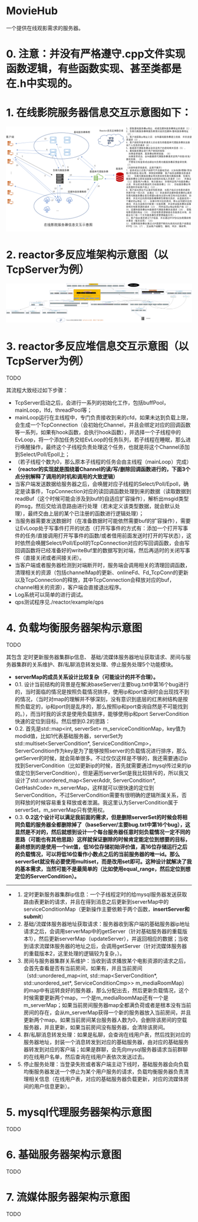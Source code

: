 # MovieHub
一个提供在线观影需求的服务器。
# 0. 注意：并没有严格遵守.cpp文件实现函数逻辑，有些函数实现、甚至类都是在.h中实现的。
# 1. 在线影院服务器信息交互示意图如下：
![image](https://github.com/ZhongLinFan/MovieHub/blob/main/images/%E5%9C%A8%E7%BA%BF%E5%BD%B1%E9%99%A2%E6%9C%8D%E5%8A%A1%E5%99%A8%E4%BF%A1%E6%81%AF%E4%BA%A4%E4%BA%92%E7%A4%BA%E6%84%8F%E5%9B%BE.PNG)
# 2. reactor多反应堆架构示意图（以TcpServer为例）
![image](https://github.com/ZhongLinFan/MovieHub/blob/main/images/Reactor%E5%A4%9A%E5%8F%8D%E5%BA%94%E5%A0%86%E6%9E%B6%E6%9E%84%E7%A4%BA%E6%84%8F%E5%9B%BE.png)
# 3. reactor多反应堆信息交互示意图（以TcpServer为例）
TODO

其流程大致经过如下步骤：
+  TcpServer启动之后，会进行一系列的初始化工作，包括buffPool，mainLoop，lfd，threadPool等；
+  mainLoop运行在主线程中，专门负责接收到来的cfd，如果未达到负载上限，会生成一个TcpConnection（会初始化Channel，并且会绑定对应的回调函数等一系列，如果有hook函数，会执行hook函数），并选择一个子线程中的EvLoop，将一个添加任务交给EvLoop的任务队列，若子线程在睡眠，那么进行唤醒操作，最终这个子线程负责处理这个任务，也就是将这个Channel添加到Select/Poll/Epoll上；
+ （若子线程个数为0，那么原本子线程的任务会由主线程（mainLoop）完成）
+ **（reactor的实现就是围绕着Channel的读/写/删除回调函数进行的，下面3个点分别解释了调用的时机和调用的大致逻辑）**
+ 当客户端发送数据给服务器之后，会唤醒对应子线程的Select/Poll/Epoll，确定是读事件，TcpConnection对应的读回调函数处理到来的数据（读取数据到readBuf（这个时候可能会涉及到buf的自适应扩容操作），解析出msgid类型的msg，然后交给消息路由进行处理（若未定义该类型数据，就会默认处理），最终交由上层的某个已注册的函数进行逻辑处理）；
+ 当服务器需要发送数据时（在准备数据时可能依然需要buf的扩容操作），需要让EvLoop处于写事件打开的状态（打开写事件的方式有：添加一个打开写事件的任务/直接调用打开写事件的函数/或者借用前面发送时打开的写状态），这时依然会唤醒Select/Poll/Epoll的TcpConnection对应的写回调函数，会由写回调函数将已经准备好的writeBuf里的数据写到对端，然后再适时的关闭写事件（直接关闭或者间接关闭）。
+ 当客户端或者服务器检测到对端断开时，服务端会调用相关的清理回调函数，清理相关的资源（包括channelMap的更新、onlineFd、Fd_TcpConn的更新以及TcpConnection的释放，其中TcpConnection会释放对应的buf，channel相关的资源），客户端会直接退出程序。
+ Log系统可以简单的进行调试。
+ qps测试程序见./reactor/example/qps
# 4. 负载均衡服务器架构示意图
TODO

其包含 定时更新服务器集群ip信息、 基础/流媒体服务器地址获取请求、房间与服务器集群的关系维护、群/私聊消息转发处理、停止服务处理5个功能模块。
+ **serverMap的成员关系设计比较复杂（可能设计的并不合理）。**
+ 0.1. 设计当前结构的背景是在解决baseServer/主要bug.txt中第16个bug进行的，当时面临的情况是按照负载情况排序，使用ip和port查询时会出现找不到的情况，（当时对map的理解并不够深刻，没有意识到底层的红黑树结构是按照负载定的，ip和port则是乱序的，那么按照ip和port查询自然是不可能找到的。），而当时我的诉求是使用负载排序，能够使用ip和port ServerCondition快速的定位到目标。然后想到0.2的思路：
+ 0.2. 首先是std::map<int, serverSet> m_serviceConditionMap，key值为modid值，比如1代表基础服务器，serverSet为std::multiset<ServerCondition*, ServiceConditionCmp>，ServerCondition作为key是为了能够按照server的负载情况进行排序，那么getServer的时候，就会简单很多。不过仅仅这样是不够的，我还需要通过ip找到ServerCondition（比如更新ip的时候，首先就需要通过mysql传过来的ip值定位到ServerCondition），但是遍历serverSet是我比较排斥的，所以我又设计了std::unordered_map<ServerAddr, ServerCondition*, GetHashCode> m_serverMap，这样就可以很快速的定位到ServerCondition，不过ServerCondition需要有很明确的逻辑所属关系，否则释放的时候容易重复释放或者泄漏。我这里认为ServerCondition属于serverSet，m_serverMap只有使用权。
+  0.3. **0.2这个设计可以满足我前面的需求，但是删除serverSet的时候会将相同负载的服务器全都删除掉了（baseServer/主要bug.txt中第16个bug），这显然是不对的，然后就想到设计一个每台服务器任意时刻负载情况一定不同的思路（可能也有其他思路）这样就保证删除的时候肯定能定位到想要的目标，最终想到的是使用一个int值，低16位存储初始评价值，高16位存储运行之后的负载情况，可以将低16位看作小数点之后的当前服务器的唯一id。那么serverSet就没有必要使用multiset，而是改用set即可。这种设计就解决了我的基本需求，当然可能不是最简单的（比如使用equal_range，然后定位到想定位的ServerCondition）。**
  -----------------------------------------------------------------------------------------------
+ 1. 定时更新服务器集群ip信息：一个子线程定时的给mysql服务器发送获取路由表更新的请求，并且在得到消息之后更新到serverMap中的serviceConditionMap（更新操作主要依赖于两个函数，**insertServer和submit**）
+ 2. 基础/流媒体服务器地址获取请求：服务器收到客户端的基础服务器ip地址请求之后，会调用serverMap中的getServer（针对基础服务器的重载版本1），然后更新serverMap（updateServer），并返回相应的数据；当收到请求流媒体服务器的地址之后，会调用getServer（针对流媒体服务器的重载版本2，这里处理的逻辑较为复杂，）。
+ 3. 房间与服务器集群关系维护：当收到请求播放某个电影资源的请求之后，会首先查看是否有当前房间，如果有，并且当前房间（std::unordered_map<int, std::map<ServerCondition*, std::unordered_set<int>*, ServiceConditionCmp>> m_mediaRoomMap）的map中有运转良好的服务器，那么分配出去，然后更新负载情况，这个时候需要更新两个map，一个是m_mediaRoomMap还有一个是m_serverMap；如果当前房间服务器map全都满负荷或者是根本没有当前房间的存在，会从m_serverMap获得一个新的服务器放入当前房间，并且更新两个map。如果当前房间某台服务器人数为0，会删除该房间的空载服务器，并且更新，如果当前房间没有服务器，会清除该房间。
+ 4. 群/私聊消息转发处理：如果是私聊，会查询在线用户表，然后找到对应的服务器地址，封装一个消息转发到对应的基础服务器，由对应的基础服务器转发到对应的客户端；如果是群聊，会先向mysql服务器请求当前群聊的在线用户名单，然后查询在线用户表依次发送过去。
+ 5. 停止服务处理：当登录失败或者客户端主动下线时，基础服务器会向负载均衡服务器发送一个停止为某个用户服务的请求，负载均衡服务器负责清理相关信息（在线用户表，对应的基础服务器负载更新，对应的流媒体房间的用户信息更新）。
# 5. mysql代理服务器架构示意图
TODO
# 6. 基础服务器架构示意图
TODO
# 7. 流媒体服务器架构示意图
TODO
